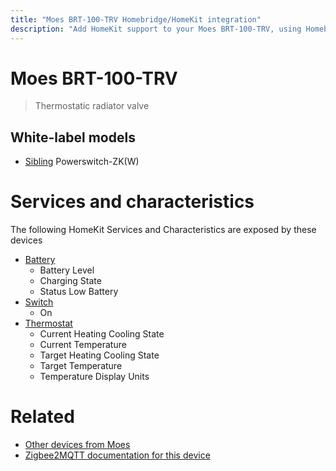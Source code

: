 ```yaml
---
title: "Moes BRT-100-TRV Homebridge/HomeKit integration"
description: "Add HomeKit support to your Moes BRT-100-TRV, using Homebridge, Zigbee2MQTT and homebridge-z2m."
---
```

<!---
This file has been GENERATED using src/docgen/docgen.ts
DO NOT EDIT THIS FILE MANUALLY!
-->
# Moes BRT-100-TRV
> Thermostatic radiator valve


## White-label models
* [Sibling](../index.md#sibling) Powerswitch-ZK(W)

# Services and characteristics
The following HomeKit Services and Characteristics are exposed by
these devices

* [Battery](../../battery.md)
  * Battery Level
  * Charging State
  * Status Low Battery
* [Switch](../../switch.md)
  * On
* [Thermostat](../../climate.md)
  * Current Heating Cooling State
  * Current Temperature
  * Target Heating Cooling State
  * Target Temperature
  * Temperature Display Units


# Related
* [Other devices from Moes](../index.md#moes)
* [Zigbee2MQTT documentation for this device](https://www.zigbee2mqtt.io/devices/BRT-100-TRV.html)